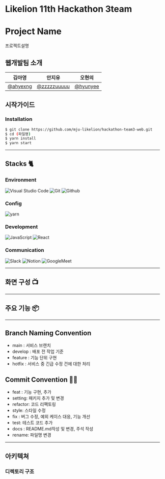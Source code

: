 # Likelion 11th Hackathon 3team
# Project Name
프로젝트설명

## 웹개발팀 소개

|      김아영       |          안지유         |       오현의         |                                                                                                               
| :------------------------------------------------------------------------------: | :---------------------------------------------------------------------------------------------------------------------------------------------------: | :---------------------------------------------------------------------------------------------------------------------------------------------------------------------------------------------------: | 
|   [@ahyexng](https://github.com/ahyexng)   |    [@zzzzzuuuuu](https://github.com/zzzzzuuuuu)  | [@hyunyee](https://github.com/hyunyeee)  |

## 시작가이드
### Installation
``` bash
$ git clone https://github.com/mju-likelion/hackathon-team3-web.git
$ cd (파일명)
$ yarn install 
$ yarn start
```

---
## Stacks 🐈

### Environment
![Visual Studio Code](https://img.shields.io/badge/Visual%20Studio%20Code-007ACC?style=for-the-badge&logo=Visual%20Studio%20Code&logoColor=white)
![Git](https://img.shields.io/badge/Git-F05032?style=for-the-badge&logo=Git&logoColor=white)
![Github](https://img.shields.io/badge/GitHub-181717?style=for-the-badge&logo=GitHub&logoColor=white)             

### Config
![yarn](https://img.shields.io/badge/yarn-2C8EBB?style=for-the-badge&logo=yarn&logoColor=white)        
### Development
![JavaScript](https://img.shields.io/badge/JavaScript-F7DF1E?style=for-the-badge&logo=Javascript&logoColor=white)
![React](https://img.shields.io/badge/React-20232A?style=for-the-badge&logo=react&logoColor=61DAFB)

### Communication
![Slack](https://img.shields.io/badge/Slack-4A154B?style=for-the-badge&logo=Slack&logoColor=white)
![Notion](https://img.shields.io/badge/Notion-000000?style=for-the-badge&logo=Notion&logoColor=white)
![GoogleMeet](https://img.shields.io/badge/GoogleMeet-00897B?style=for-the-badge&logo=Google%20Meet&logoColor=white)

---
## 화면 구성 📺

---
## 주요 기능 📦

---
## Branch Naming Convention
- main : 서비스 브랜치
- develop : 배포 전 작업 기준
- feature : 기능 단위 구현
- hotfix : 서비스 중 긴급 수정 건에 대한 처리
  
## Commit Convention 🤝🏻
- feat : 기능 구현, 추가
- setting: 패키지 추가 및 변경
- refactor: 코드 리팩토링
- style: 스타일 수정
- fix : 버그 수정, 예외 케이스 대응, 기능 개선
- test: 테스트 코드 추가
- docs : README.md작성 및 변경, 주석 작성
- rename: 파일명 변경

---
## 아키텍쳐

### 디렉토리 구조
